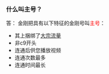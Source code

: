 ### 什么叫主号？
答：
金刚把具有以下特征的金刚号叫<font color="red">主号</font>：
- 其上捆绑了[大宗流量](https://a2zitpro.github.io/web/什么是大宗流量)
- 非c9开头
- 连通后供您播放视频
- 连通次数最多
- 连通时间最长
